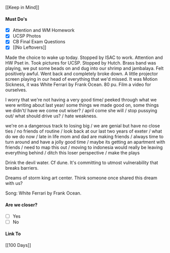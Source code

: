 [[Keep in Mind]]
#### Must Do's
- [x] Attention and WM Homework
- [x] UCSP Photos
- [x] CB Final Exam Questions
- [x] [[No Leftovers]]

Made the choice to wake up today. Stopped by ISAC to work. Attention and HW Pset in. Took pictures for UCSP. Stopped by Hutch. Brass band was playing, we put some beads on and dug into our shrimp and jambalaya. Felt positively awful. Went back and completely broke down. A little projector screen playing in our head of everything that we'd missed. It was Motion Sickness, it was White Ferrari by Frank Ocean. 80 pu. Film a video for ourselves.

I worry that we're not having a very good time/ peeked through what we were writing about last year/ some things we made good on, some things we didn't/ have we come out wiser? / april come she will / stop pussying out/ what should drive us? / hate weakness.

we're on a dangerous track to losing big / we are genial but have no close ties / no friends of routine / look back at our last two years of exeter / what do we do now / late in life mom and dad are making friends / always time to turn around and have a jolly good time / maybe its getting an apartment with friends / need to map this out / moving to indonesia would really be leaving everything behind / ditch this loser perspective / make the plays

Drink the devil water. Cf dune. It's committing to utmost vulnerability that breaks barriers.

Dreams of storm king art center. Think someone once shared this dream with us?

Song: White Ferrari by Frank Ocean.
#### Are we closer?
- [ ] Yes
- [ ] No
#### Link To
[[100 Days]]